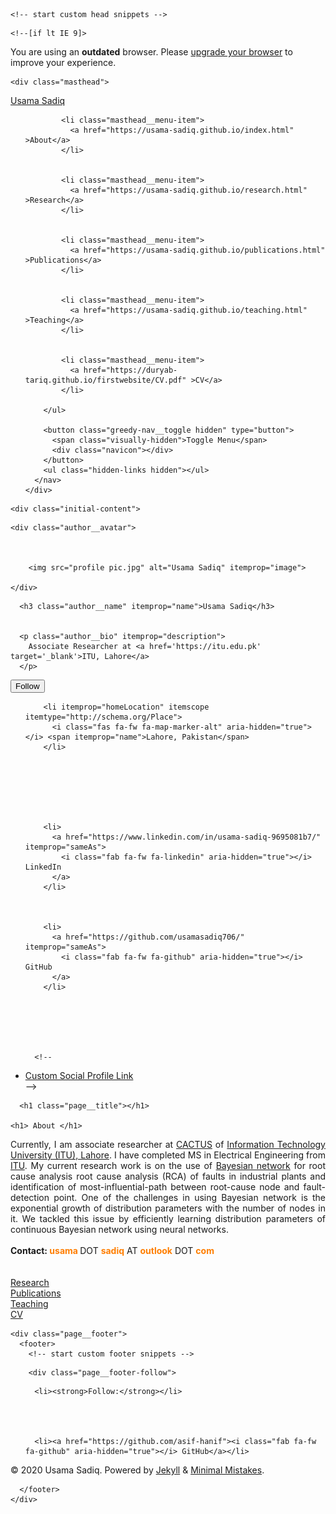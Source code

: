 <!doctype html>
<!--
  Minimal Mistakes Jekyll Theme 4.9.0 by Michael Rose
  Copyright 2013-2018 Michael Rose - mademistakes.com | @mmistakes
  Free for personal and commercial use under the MIT license
  https://github.com/mmistakes/minimal-mistakes/blob/master/LICENSE.txt
-->
<html lang="en" class="no-js">
  <head>
    <meta charset="utf-8">

<!-- begin _includes/seo.html --><title>Usama Sadiq</title>
<meta name="description" content="Graduate Student Profile">



<meta property="og:type" content="website">
<meta property="og:locale" content="en_US">
<meta property="og:site_name" content="Usama Sadiq">
<meta property="og:title" content="Usama Sadiq">
<meta property="og:url" content="https://usama-sadiq.github.io/">  <!--https://asif-hanif.github.io/-->


  


<link rel="canonical" href="https://usama-sadiq.github.io/"> <!-- https://asif-hanif.github.io/-->







  <script type="application/ld+json">
    {
      "@context": "http://schema.org",
      "@type": "Person",
      "name": "Usama Sadiq",
      "url": "https://usama-sadiq.github.io/",                          
      "sameAs": null
    }
  </script>







<!-- end _includes/seo.html -->


<link href="https://asif-hanif.github.io/feed.xml" type="application/atom+xml" rel="alternate" title="Usama Sadiq Feed">

<!-- http://t.co/dKP3o1e -->
<meta name="HandheldFriendly" content="True">
<meta name="MobileOptimized" content="320">
<meta name="viewport" content="width=device-width, initial-scale=1.0">

<script>
  document.documentElement.className = document.documentElement.className.replace(/\bno-js\b/g, '') + ' js ';
</script>

<!-- For all browsers -->
<link rel="stylesheet" href="https://asif-hanif.github.io/assets/css/main.css">

<!--[if lte IE 9]>
  <style>
    /* old IE unsupported flexbox fixes */
    .greedy-nav .site-title {
      padding-right: 3em;
    }
    .greedy-nav button {
      position: absolute;
      top: 0;
      right: 0;
      height: 100%;
    }
  </style>
<![endif]-->


    <!-- start custom head snippets -->

<!-- insert favicons. use http://realfavicongenerator.net/ -->

<!-- end custom head snippets -->
  </head>

  <body class="layout--home">

    <!--[if lt IE 9]>
<div class="notice--danger align-center" style="margin: 0;">You are using an <strong>outdated</strong> browser. Please <a href="https://browsehappy.com/">upgrade your browser</a> to improve your experience.</div>
<![endif]-->

    <div class="masthead">
  <div class="masthead__inner-wrap">
    <div class="masthead__menu">
      <nav id="site-nav" class="greedy-nav">
        <a class="site-title" href="https://usama-sadiq.github.io/">Usama Sadiq</a>
        <ul class="visible-links">
          
            
            <li class="masthead__menu-item">
              <a href="https://usama-sadiq.github.io/index.html" >About</a>
            </li>
          
            
            <li class="masthead__menu-item">
              <a href="https://usama-sadiq.github.io/research.html" >Research</a>
            </li>
          
            
            <li class="masthead__menu-item">
              <a href="https://usama-sadiq.github.io/publications.html" >Publications</a>
            </li>
          
            
            <li class="masthead__menu-item">
              <a href="https://usama-sadiq.github.io/teaching.html" >Teaching</a>
            </li>
          
            
            <li class="masthead__menu-item">
              <a href="https://duryab-tariq.github.io/firstwebsite/CV.pdf" >CV</a>
            </li>
          
        </ul>
        
        <button class="greedy-nav__toggle hidden" type="button">
          <span class="visually-hidden">Toggle Menu</span>
          <div class="navicon"></div>
        </button>
        <ul class="hidden-links hidden"></ul>
      </nav>
    </div>
  </div>
</div>

    <div class="initial-content">
      



<div id="main" role="main">
  
  <div class="sidebar sticky">
  


<div itemscope itemtype="http://schema.org/Person">

  
    <div class="author__avatar">
      

      
        <img src="profile pic.jpg" alt="Usama Sadiq" itemprop="image">
      
    </div>
  

  <div class="author__content">
    
      <h3 class="author__name" itemprop="name">Usama Sadiq</h3>
    
    
      <p class="author__bio" itemprop="description">
        Associate Researcher at <a href='https://itu.edu.pk' target='_blank'>ITU, Lahore</a>  
      </p>
    
  </div>

  <div class="author__urls-wrapper">
    <button class="btn btn--inverse">Follow</button>
    <ul class="author__urls social-icons">
      
        <li itemprop="homeLocation" itemscope itemtype="http://schema.org/Place">
          <i class="fas fa-fw fa-map-marker-alt" aria-hidden="true"></i> <span itemprop="name">Lahore, Pakistan</span>
        </li>
      

      

      

      
        <li>
          <a href="https://www.linkedin.com/in/usama-sadiq-9695081b7/" itemprop="sameAs">
            <i class="fab fa-fw fa-linkedin" aria-hidden="true"></i> LinkedIn
          </a>
        </li>
      

      
        <li>
          <a href="https://github.com/usamasadiq706/" itemprop="sameAs">
            <i class="fab fa-fw fa-github" aria-hidden="true"></i> GitHub
          </a>
        </li>
      

      

      

      <!--
  <li>
    <a href="http://link-to-whatever-social-network.com/user/" itemprop="sameAs">
      <i class="fas fa-fw" aria-hidden="true"></i> Custom Social Profile Link
    </a>
  </li>
-->
    </ul>
  </div>
</div>

  
  </div>


  <div class="archive">
    
      <h1 class="page__title"></h1>
    
    <h1> About </h1>
<div style="text-align: justify">
    Currently, I am associate researcher at <a href="http://cactus.itu.edu.pk/" target="_blank">CACTUS</a> of <a href="https://itu.edu.pk" target="_blank">Information Technology University (ITU), Lahore</a>. I have completed MS in Electrical Engineering from <a href="https://itu.edu.pk" target="_blank">ITU</a>. My current research work is on the use of <a href="https://www.bayesserver.com/docs/introduction/bayesian-networks" target="_blank">Bayesian network</a> for root cause analysis root cause analysis (RCA) of faults in industrial plants and identification of most-influential-path between root-cause node and fault-detection point. One of the challenges in using Bayesian network is the exponential growth of distribution parameters with the number of nodes in it. We tackled this issue by efficiently learning distribution parameters of continuous Bayesian network using neural networks.</div>

<br />
<b> Contact: </b>   <font color = "#ff7e00"> <b>usama </b> </font> DOT <font color = "#ff7e00"> <b>sadiq</b> </font> AT <font color = "#ff7e00"> <b>outlook</b> </font> DOT <font color = "#ff7e00"> <b>com</b> </font>



<br />
<br />
<br />
<a href="research.html">Research</a>
<br />
<a href="publications.html">Publications</a>
<br />
<a href="teaching..html">Teaching</a>
<br />
<a href="CV.pdf">CV</a>







  </div>
</div>
    </div>

    

    <div class="page__footer">
      <footer>
        <!-- start custom footer snippets -->

<!-- end custom footer snippets -->
        <div class="page__footer-follow">
  <ul class="social-icons">
    
      <li><strong>Follow:</strong></li>
    
    
    
    
      <li><a href="https://github.com/asif-hanif"><i class="fab fa-fw fa-github" aria-hidden="true"></i> GitHub</a></li>
    
    
    
<!--    <li><a href="https://asif-hanif.github.io/feed.xml"><i class="fas fa-fw fa-rss-square" aria-hidden="true"></i> Feed</a></li>-->
  </ul>
</div>

<div class="page__footer-copyright">&copy; 2020 Usama Sadiq. Powered by <a href="https://jekyllrb.com" rel="nofollow">Jekyll</a> &amp; <a href="https://mademistakes.com/work/minimal-mistakes-jekyll-theme/" rel="nofollow">Minimal Mistakes</a>.</div>

      </footer>
    </div>

    
  <script src="https://asif-hanif.github.io/assets/js/main.min.js"></script>
  <script src="https://use.fontawesome.com/releases/v5.0.2/js/all.js"></script>










  </body>
</html>
